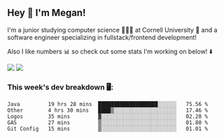 ## Hey 👋 I'm Megan! 
I'm a junior studying computer science 👩🏻‍💻 at Cornell University 🐻 and a software engineer specializing in fullstack/frontend development!

Also I like numbers 📊 so check out some stats I'm working on below! ⬇️

<img src="https://github-readme-stats.meganyin13.vercel.app/api?username=meganyin13&show_icons=true&hide=stars&count_private=true" />

<img src="https://github-readme-stats.meganyin13.vercel.app/api/top-langs/?username=meganyin13&layout=compact&hide=Jupyter%20Notebook" />

### This week's dev breakdown 🖥:
<!--START_SECTION:waka-->
```text
Java         19 hrs 28 mins  ███████████████████░░░░░░   75.56 % 
Other        4 hrs 30 mins   ████▒░░░░░░░░░░░░░░░░░░░░   17.46 % 
Logos        35 mins         ▓░░░░░░░░░░░░░░░░░░░░░░░░   02.28 % 
GAS          27 mins         ▒░░░░░░░░░░░░░░░░░░░░░░░░   01.80 % 
Git Config   15 mins         ▒░░░░░░░░░░░░░░░░░░░░░░░░   01.01 % 
```
<!--END_SECTION:waka-->
